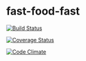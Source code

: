 # fast-food-fast
[![Build Status](https://travis-ci.com/Basitomania/Fast-Food-Fast.svg?branch=master)](https://travis-ci.com/Basitomania/Fast-Food-Fast)

[![Coverage Status](https://coveralls.io/repos/github/Basitomania/Fast-Food-Fast/badge.svg)](https://coveralls.io/github/Basitomania/Fast-Food-Fast)

[![Code Climate](https://codeclimate.com/github/codeclimate/codeclimate/badges/gpa.svg)](https://codeclimate.com/github/github/Basitomania/Fast-Food-Fast)